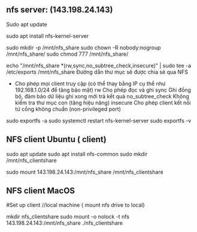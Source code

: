

## nfs server: (143.198.24.143)


Sudo apt update


sudo apt install nfs-kernel-server


sudo mkdir -p /mnt/nfs_share
sudo chown -R nobody:nogroup /mnt/nfs_share/
sudo chmod 777 /mnt/nfs_share/


echo "/mnt/nfs_share *(rw,sync,no_subtree_check,insecure)" | sudo tee -a /etc/exports
/mnt/nfs_share	Đường dẫn thư mục sẽ được chia sẻ qua NFS
*	Cho phép mọi client truy cập (có thể thay bằng IP cụ thể như 192.168.1.0/24 để tăng bảo mật)
rw	Cho phép đọc và ghi
sync	Ghi đồng bộ, đảm bảo dữ liệu ghi xong mới trả kết quả
no_subtree_check	Không kiểm tra thư mục con (tăng hiệu năng)
insecure	Cho phép client kết nối từ cổng không chuẩn (non-privileged port)

sudo exportfs -a
sudo systemctl restart nfs-kernel-server
sudo exportfs -v

## NFS client Ubuntu ( client)
sudo apt update
sudo apt install nfs-common
sudo mkdir /mnt/nfs_clientshare

sudo mount 143.198.24.143:/mnt/nfs_share /mnt/nfs_clientshare


## NFS client MacOS 
#Set up client  //local machine ( mount nfs drive to local)

mkdir nfs_clientshare
sudo mount -o nolock -t nfs 143.198.24.143:/mnt/nfs_share ./nfs_clientshare